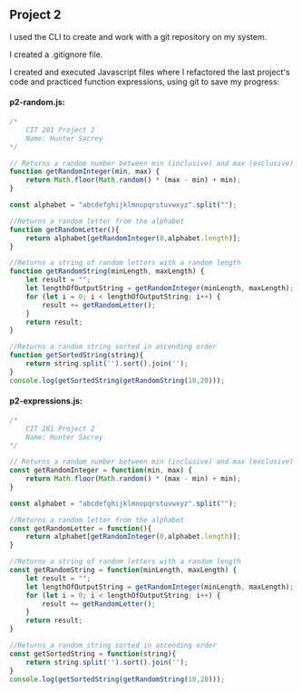 ## Project 2

I used the CLI to create and work with a git repository on my system.

I created a .gitignore file.

I created and executed Javascript files where I refactored the last project's code and practiced function expressions, using git to save my progress:

#### p2-random.js:
```javascript
/*
    CIT 281 Project 2
    Name: Hunter Sacrey
*/

// Returns a random number between min (inclusive) and max (exclusive)
function getRandomInteger(min, max) {
    return Math.floor(Math.random() * (max - min) + min);
}

const alphabet = "abcdefghijklmnopqrstuvwxyz".split("");

//Returns a random letter from the alphabet
function getRandomLetter(){
    return alphabet[getRandomInteger(0,alphabet.length)];
}

//Returns a string of random letters with a random length
function getRandomString(minLength, maxLength) {
    let result = "";
    let lengthOfOutputString = getRandomInteger(minLength, maxLength);
    for (let i = 0; i < lengthOfOutputString; i++) {
        result += getRandomLetter();
    }
    return result;
}

//Returns a random string sorted in ascending order
function getSortedString(string){
    return string.split('').sort().join('');
}
console.log(getSortedString(getRandomString(10,20)));
```
#### p2-expressions.js:
```javascript
/*
    CIT 281 Project 2
    Name: Hunter Sacrey
*/

// Returns a random number between min (inclusive) and max (exclusive)
const getRandomInteger = function(min, max) {
    return Math.floor(Math.random() * (max - min) + min);
}

const alphabet = "abcdefghijklmnopqrstuvwxyz".split("");

//Returns a random letter from the alphabet
const getRandomLetter = function(){
    return alphabet[getRandomInteger(0,alphabet.length)];
}

//Returns a string of random letters with a random length
const getRandomString = function(minLength, maxLength) {
    let result = "";
    let lengthOfOutputString = getRandomInteger(minLength, maxLength);
    for (let i = 0; i < lengthOfOutputString; i++) {
        result += getRandomLetter();
    }
    return result;
}

//Returns a random string sorted in ascending order
const getSortedString = function(string){
    return string.split('').sort().join('');
}
console.log(getSortedString(getRandomString(10,20)));
```
